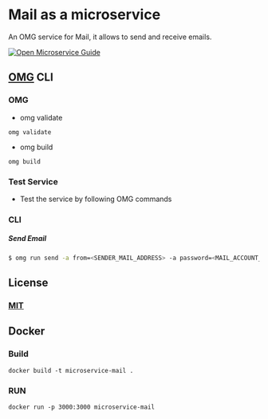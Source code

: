 # Mail as a microservice
An OMG service for Mail, it allows to send and receive emails.

[![Open Microservice Guide](https://img.shields.io/badge/OMG-enabled-brightgreen.svg?style=for-the-badge)](https://microservice.guide)
<!-- [![Build Status](https://travis-ci.com/heaptracetechnology/microservice-firebase.svg?branch=master)](https://travis-ci.com/heaptracetechnology/microservice-firebase)
[![codecov](https://codecov.io/gh/heaptracetechnology/microservice-firebase/branch/master/graph/badge.svg)](https://codecov.io/gh/heaptracetechnology/microservice-firebase)
[![GolangCI](https://golangci.com/badges/github.com/golangci/golangci-web.svg)](https://golangci.com) -->

## [OMG](hhttps://microservice.guide) CLI

### OMG

* omg validate
```
omg validate
```
* omg build
```
omg build
```
### Test Service

* Test the service by following OMG commands

### CLI

##### Send Email
```sh
$ omg run send -a from=<SENDER_MAIL_ADDRESS> -a password=<MAIL_ACCOUNT_PASSWORD> -a to=<RECEIVER_EMAIL_ADDRESS> -a subject=<EMAIL_SUBJECT> -a message=<EMAIL_MESSAGE_BODY> -e SMTP_HOST="smtp.gmail.com" -e SMTP_PORT="587"
```

## License
### [MIT](https://choosealicense.com/licenses/mit/)

## Docker
### Build
```
docker build -t microservice-mail .
```
### RUN
```
docker run -p 3000:3000 microservice-mail
```
